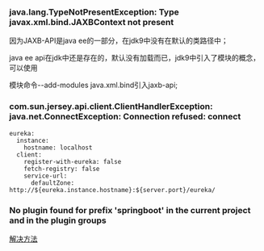 ### java.lang.TypeNotPresentException: Type javax.xml.bind.JAXBContext not present
因为JAXB-API是java ee的一部分，在jdk9中没有在默认的类路径中；

java ee api在jdk中还是存在的，默认没有加载而已，jdk9中引入了模块的概念，可以使用

模块命令--add-modules java.xml.bind引入jaxb-api;

### com.sun.jersey.api.client.ClientHandlerException: java.net.ConnectException: Connection refused: connect

	eureka:
	  instance:
	    hostname: localhost
	  client:
	    register-with-eureka: false
	    fetch-registry: false
	    service-url:
	      defaultZone: http://${eureka.instance.hostname}:${server.port}/eureka/


### No plugin found for prefix 'springboot' in the current project and in the plugin groups
[解决方法](https://blog.csdn.net/Mr_OOO/article/details/54341184#commentsedit)

